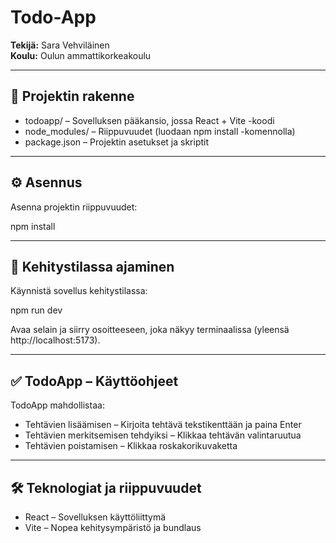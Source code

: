 # Todo-App

**Tekijä:** Sara Vehviläinen  
**Koulu:** Oulun ammattikorkeakoulu  

---

## 📂 Projektin rakenne

- todoapp/ – Sovelluksen pääkansio, jossa React + Vite -koodi
- node_modules/ – Riippuvuudet (luodaan npm install -komennolla)
- package.json – Projektin asetukset ja skriptit

---

## ⚙️ Asennus

Asenna projektin riippuvuudet:

npm install

---

## 🚀 Kehitystilassa ajaminen

Käynnistä sovellus kehitystilassa:

npm run dev

Avaa selain ja siirry osoitteeseen, joka näkyy terminaalissa (yleensä http://localhost:5173).

---

## ✅ TodoApp – Käyttöohjeet

TodoApp mahdollistaa:

- Tehtävien lisäämisen – Kirjoita tehtävä tekstikenttään ja paina Enter
- Tehtävien merkitsemisen tehdyiksi – Klikkaa tehtävän valintaruutua
- Tehtävien poistamisen – Klikkaa roskakorikuvaketta

---

## 🛠 Teknologiat ja riippuvuudet

- React – Sovelluksen käyttöliittymä
- Vite – Nopea kehitysympäristö ja bundlaus




